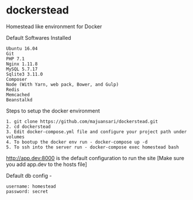 # dockerstead
Homestead like environment for Docker

Default Softwares Installed

    Ubuntu 16.04
    Git
    PHP 7.1
    Nginx 1.11.8
    MySQL 5.7.17
    Sqlite3 3.11.0
    Composer
    Node (With Yarn, web pack, Bower, and Gulp)
    Redis
    Memcached
    Beanstalkd

Steps to setup the docker environment

    1. git clone https://github.com/majuansari/dockerstead.git
    2. cd dockerstead
    3. Edit docker-compose.yml file and configure your project path under volumes
    4. To bootup the docker env run - docker-compose up -d
    5. To ssh into the server run - docker-compose exec homestead bash


http://app.dev:8000  is the default configuration to run the site
[Make sure you add app.dev to the hosts file]

Default db config -

    username: homestead
    password: secret
